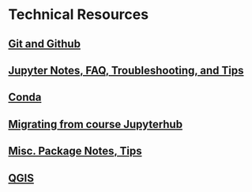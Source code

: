 # Technical Resources 

## [Git and Github](github_notes.md)
## [Jupyter Notes, FAQ, Troubleshooting, and Tips](jupyter_notes.md)
## [Conda](conda.md)
## [Migrating from course Jupyterhub](jupyterhub_migration.md)
## [Misc. Package Notes, Tips](package_notes_tips_tricks_gotchas.md)
## [QGIS](qgis_notes.md)
